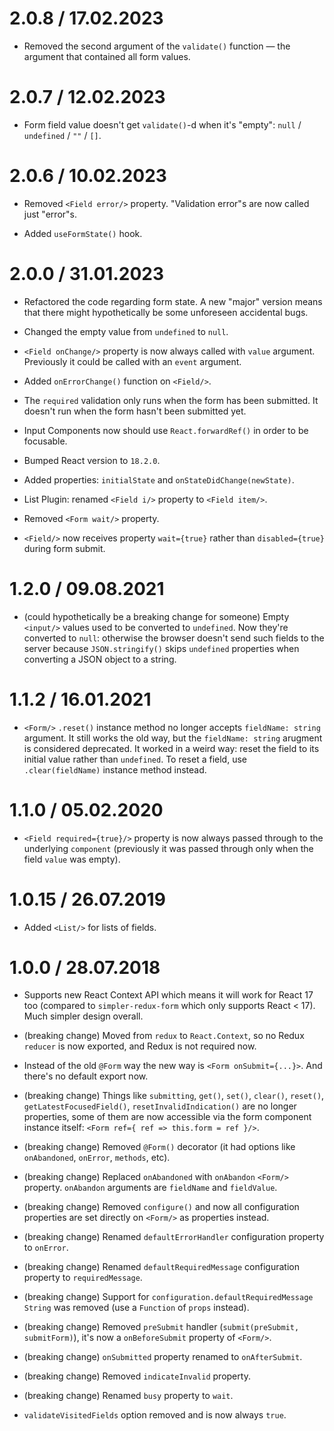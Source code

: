<!-- pass through `required` property even when the field is not empty: maybe add some `passThroughRequiredWhenNotEmpty` configuration option. -->

2.0.8 / 17.02.2023
==================

* Removed the second argument of the `validate()` function — the argument that contained all form values.

2.0.7 / 12.02.2023
==================

* Form field value doesn't get `validate()`-d when it's "empty": `null` / `undefined` / `""` / `[]`.

2.0.6 / 10.02.2023
==================

* Removed `<Field error/>` property. "Validation error"s are now called just "error"s.

* Added `useFormState()` hook.

2.0.0 / 31.01.2023
==================

* Refactored the code regarding form state. A new "major" version means that there might hypothetically be some unforeseen accidental bugs.

* Changed the empty value from `undefined` to `null`.

* `<Field onChange/>` property is now always called with `value` argument. Previously it could be called with an `event` argument.

* Added `onErrorChange()` function on `<Field/>`.

* The `required` validation only runs when the form has been submitted. It doesn't run when the form hasn't been submitted yet.

* Input Components now should use `React.forwardRef()` in order to be focusable.

* Bumped React version to `18.2.0`.

* Added properties: `initialState` and `onStateDidChange(newState)`.

* List Plugin: renamed `<Field i/>` property to `<Field item/>`.

* Removed `<Form wait/>` property.

* `<Field/>` now receives property `wait={true}` rather than `disabled={true}` during form submit.

1.2.0 / 09.08.2021
==================

* (could hypothetically be a breaking change for someone) Empty `<input/>` values used to be converted to `undefined`. Now they're converted to `null`: otherwise the browser doesn't send such fields to the server because `JSON.stringify()` skips `undefined` properties when converting a JSON object to a string.

1.1.2 / 16.01.2021
===================

* `<Form/>` `.reset()` instance method no longer accepts `fieldName: string` argument. It still works the old way, but the `fieldName: string` arugment is considered deprecated. It worked in a weird way: reset the field to its initial value rather than `undefined`. To reset a field, use `.clear(fieldName)` instance method instead.

1.1.0 / 05.02.2020
===================

* `<Field required={true}/>` property is now always passed through to the underlying `component` (previously it was passed through only when the field `value` was empty).

1.0.15 / 26.07.2019
===================

* Added `<List/>` for lists of fields.

<!-- * `validate(name, values)` now receives a function instead of an object as the second argument: `validate(name, getValues())`. The reason is the addition of `<List/>`. -->

1.0.0 / 28.07.2018
===================

* Supports new React Context API which means it will work for React 17 too (compared to `simpler-redux-form` which only supports React < 17). Much simpler design overall.

* (breaking change) Moved from `redux` to `React.Context`, so no Redux `reducer` is now exported, and Redux is not required now.

* Instead of the old `@Form` way the new way is `<Form onSubmit={...}>`. And there's no default export now.

* (breaking change) Things like `submitting`, `get()`, `set()`, `clear()`, `reset()`, `getLatestFocusedField()`, `resetInvalidIndication()` are no longer properties, some of them are now accessible via the form component instance itself: `<Form ref={ ref => this.form = ref }/>`.

* (breaking change) Removed `@Form()` decorator (it had options like `onAbandoned`, `onError`, `methods`, etc).

* (breaking change) Replaced `onAbandoned` with `onAbandon` `<Form/>` property. `onAbandon` arguments are `fieldName` and `fieldValue`.

* (breaking change) Removed `configure()` and now all configuration properties are set directly on `<Form/>` as properties instead.

* (breaking change) Renamed `defaultErrorHandler` configuration property to `onError`.

* (breaking change) Renamed `defaultRequiredMessage` configuration property to `requiredMessage`.

* (breaking change) Support for `configuration.defaultRequiredMessage` `String` was removed (use a `Function` of `props` instead).

* (breaking change) Removed `preSubmit` handler (`submit(preSubmit, submitForm)`), it's now a `onBeforeSubmit` property of `<Form/>`.

* (breaking change) `onSubmitted` property renamed to `onAfterSubmit`.

* (breaking change) Removed `indicateInvalid` property.

* (breaking change) Renamed `busy` property to `wait`.

* `validateVisitedFields` option removed and is now always `true`.
